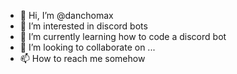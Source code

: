 - 👋 Hi, I’m @danchomax
- 👀 I’m interested in discord bots
- 🌱 I’m currently learning how to code a discord bot
- 💞️ I’m looking to collaborate on ...
- 📫 How to reach me somehow

<!---
danchomax/danchomax is a ✨ special ✨ repository because its `README.md` (this file) appears on your GitHub profile.
You can click the Preview link to take a look at your changes.
--->
